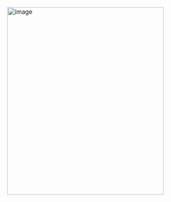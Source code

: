 <img width="363" height="434" alt="image" src="https://github.com/user-attachments/assets/e5299330-f2d1-410d-ac9e-9ea71b17d9a1" />
